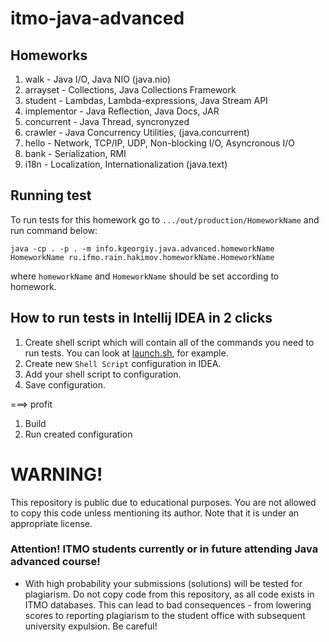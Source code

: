 # itmo-java-advanced

## Homeworks
1. walk - Java I/O, Java NIO (java.nio)
2. arrayset - Collections, Java Collections Framework
3. student - Lambdas, Lambda-expressions, Java Stream API
4. implementor - Java Reflection, Java Docs, JAR
5. concurrent - Java Thread, syncronyzed
6. crawler - Java Concurrency Utilities, (java.concurrent)
7. hello - Network, TCP/IP, UDP, Non-blocking I/O, Asyncronous I/O
8. bank - Serialization, RMI
9. i18n - Localization, Internationalization (java.text)

## Running test
To run tests for this homework go to `.../out/production/HomeworkName` and run command below:

```java -cp . -p . -m info.kgeorgiy.java.advanced.homeworkName HomeworkName ru.ifmo.rain.hakimov.homeworkName.HomeworkName```

where `homeworkName` and `HomeworkName` should be set according to homework. 

## How to run tests in Intellij IDEA in 2 clicks
1. Create shell script which will contain all of the commands you need to run tests. You can look at [launch.sh](/04.Implementor/launch.sh), for example.
2. Create new `Shell Script` configuration in IDEA.
3. Add your shell script to configuration.
4. Save configuration.

===> profit

1. Build
2. Run created configuration

# WARNING!
This repository is public due to educational purposes. You are not allowed to copy this code unless mentioning its author. Note that it is under an appropriate license.

### Attention! ITMO students currently or in future attending Java advanced course!
* With high probability your submissions (solutions) will be tested for plagiarism. Do not copy code from this repository, as all code exists in ITMO databases. This can lead to bad consequences - from lowering scores to reporting plagiarism to the student office with subsequent university expulsion. Be careful!
